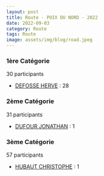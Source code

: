 ```yaml
---
layout: post
title: Route - POIX DU NORD - 2022
date: 2022-09-03
category: Route
tags: Route
image: assets/img/blog/road.jpeg
---
```


### 1ère Catégorie
30 participants
- [DEFOSSE HERVE](https://teamspecializedlille.github.io/works/defosseherve) : 28

### 2ème Catégorie
31 participants
- [DUFOUR JONATHAN](https://teamspecializedlille.github.io/works/dufourjonathan) : 1

### 3ème Catégorie
57 participants
- [HUBAUT CHRISTOPHE](https://teamspecializedlille.github.io/works/hubautchristophe) : 1
